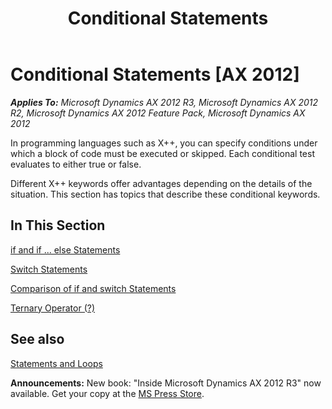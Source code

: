 ﻿---
title: Conditional Statements
TOCTitle: Conditional Statements
ms:assetid: 6bf61ca1-68fe-4a22-be42-c2e28b1b4b77
ms:mtpsurl: https://msdn.microsoft.com/en-us/library/Aa654207(v=AX.60)
ms:contentKeyID: 35244797
ms.date: 05/18/2015
mtps_version: v=AX.60
---

# Conditional Statements [AX 2012]


_**Applies To:** Microsoft Dynamics AX 2012 R3, Microsoft Dynamics AX 2012 R2, Microsoft Dynamics AX 2012 Feature Pack, Microsoft Dynamics AX 2012_

In programming languages such as X++, you can specify conditions under which a block of code must be executed or skipped. Each conditional test evaluates to either true or false.

Different X++ keywords offer advantages depending on the details of the situation. This section has topics that describe these conditional keywords.

## In This Section

[if and if ... else Statements](if-and-if-else-statements.md)

[Switch Statements](switch-statements.md)

[Comparison of if and switch Statements](comparison-of-if-and-switch-statements.md)

[Ternary Operator (?)](ternary-operator.md)

## See also

[Statements and Loops](statements-and-loops.md)

  
**Announcements:** New book: "Inside Microsoft Dynamics AX 2012 R3" now available. Get your copy at the [MS Press Store](https://www.microsoftpressstore.com/store/inside-microsoft-dynamics-ax-2012-r3-9780735685109).


